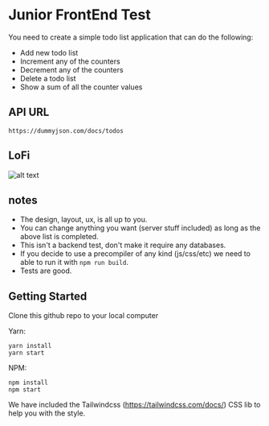 # Junior FrontEnd Test

You need to create a simple todo list application that can do the following:

- Add new todo list
- Increment any of the counters
- Decrement any of the counters
- Delete a todo list
- Show a sum of all the counter values

## API URL
```https://dummyjson.com/docs/todos```

## LoFi
![alt text](https://github.com/andribudianto/demo/blob/main/sample_todo_list.png?raw=true)

## notes
- The design, layout, ux, is all up to you.
- You can change anything you want (server stuff included) as long as the above list is completed.
- This isn't a backend test, don't make it require any databases.
- If you decide to use a precompiler of any kind (js/css/etc) we need to able to run it with ```npm run build```.
- Tests are good.

## Getting Started

Clone this github repo to your local computer

Yarn:

```
yarn install
yarn start
```

NPM:

```
npm install
npm start
```

We have included the Tailwindcss (https://tailwindcss.com/docs/) CSS lib to help you with the style.